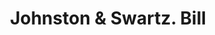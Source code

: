 ---
doi: 10.7916/D8NZ9KRW
date_other: '1880'
date_other_textual: 1880-1889
form: printed ephemera
genre:
- Invoices
name:
- Johnston & Swartz
object_in_context_url: https://biggert.cul.columbia.edu/items/view/ave_biggert_01351
subject_hierarchical_geographic:
- Allentown, Pennsylvania, United States
subject_name:
- Johnston & Swartz
title: Johnston & Swartz. Bill
sort_title: Johnston & Swartz. Bill
call_number: ave_biggert_01351
coordinates:
- 40.60166666666667,-75.47722222222222
pid: ave_biggert_01351
identifiers: ave_biggert_01351
permalink: /biggert/ave_biggert_01351/
layout: iiif-image-page
---